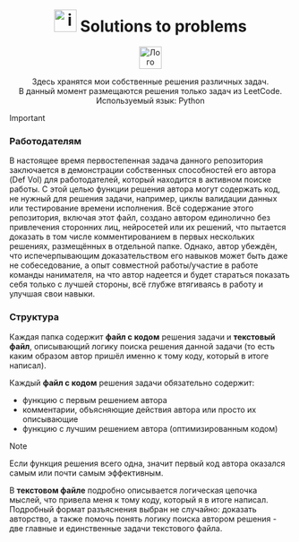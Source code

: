 <div align="center">
  
# <img width="40" height="40" alt="image" src="https://github.com/user-attachments/assets/2347d6c8-b1ca-4306-aca8-27df89dc4b60" /> Solutions to problems
<a href="https://leetcode.com/">
  <picture>
    <source media="(prefers-color-scheme: dark)" srcset="https://github.com/user-attachments/assets/fadf18f4-8c42-4dac-96d2-b50da1954085">
    <source media="(prefers-color-scheme: light)" srcset="https://github.com/user-attachments/assets/ad0e3eda-ebbe-4fd5-8613-91d673b98fd1">
    <img width="40" height="40" alt="Лого LeetCode" src="https://github.com/user-attachments/assets/ad0e3eda-ebbe-4fd5-8613-91d673b98fd1">
  </picture>
</a>

Здесь хранятся мои собственные решения различных задач.  
В данный момент размещаются решения только задач из LeetCode.  
Используемый язык: Python

</div>

>[!IMPORTANT]
>### Работодателям
>В настоящее время первостепенная задача данного репозитория заключается в демонстрации собственных способностей его автора (Def Vol) для работодателей, который находится в активном поиске работы.
>С этой целью функции решения автора могут содержать код, не нужный для решения задачи, например, циклы валидации данных или тестирование времени исполнения.
>Всё содержание этого репозитория, включая этот файл, создано автором единолично без привлечения сторонних лиц, нейросетей или их решений, что пытается доказать в том числе комментированием в первых нескольких решениях, размещённых в отдельной папке.
>Однако, автор убеждён, что испечерпывающим доказательством его навыков может быть даже не собеседование, а опыт совместной работы/участие в работе команды нанимателя, на что автор надеется и будет стараться показать себя только с лучшей стороны, всё глубже втягиваясь в работу и улучшая свои навыки.

### Структура 
Каждая папка содержит **файл с кодом** решения задачи и **текстовый файл**, описывающий логику поиска решения данной задачи (то есть каким образом автор пришёл именно к тому коду, который в итоге написал).

Каждый **файл с кодом** решения задачи обязательно содержит:
- функцию с первым решением автора
- комментарии, объясняющие действия автора или просто их описывающие
- функцию с лучшим решением автора (оптимизированным кодом)
>[!NOTE]
>Если функция решения всего одна, значит первый код автора оказался самым или почти самым эффективным. 

В **текстовом файле** подробно описывается логическая цепочка мыслей, что привела меня к тому коду, который я в итоге написал. Подробный формат разъяснения выбран не случайно: доказать авторство, а также помочь понять логику поиска автором решения - две главные и единственные задачи текстового файла. 

